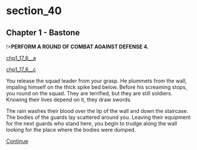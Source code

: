 
# section_40

## Chapter 1 - Bastone

!>**PERFORM A ROUND OF COMBAT AGAINST DEFENSE 4.**  

[chp1_17_6__a](../../decomp/app/src/main/res/raw/chp1_17_6__a.mp3 ':include :type=audio')

[chp1_17_6__c](../../decomp/app/src/main/res/raw/chp1_17_6__c.mp3 ':include :type=audio')

You release the squad leader from your grasp. He plummets from the wall, impaling himself on the thick spike bed below. Before his screaming stops, you round on the squad. They are terrified, but they are still soldiers. Knowing their lives depend on it, they draw swords.

The rain washes their blood over the lip of the wall and down the staircase. The bodies of the guards lay scattered around you. Leaving their equipment for the next guards who stand here, you begin to trudge along the wall looking for the place where the bodies were dumped.

[Continue](output/chapter1/section_42.md)


